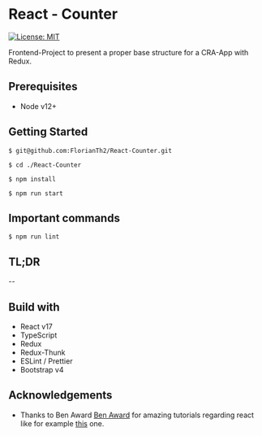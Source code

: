 # React - Counter

[![License: MIT](https://img.shields.io/badge/License-MIT-green.svg)](https://opensource.org/licenses/MIT)

Frontend-Project to present a proper base structure for a CRA-App with Redux.

## Prerequisites
- Node v12+

## Getting Started

```$ git@github.com:FlorianTh2/React-Counter.git```

```$ cd ./React-Counter```

```$ npm install```

```$ npm run start```


## Important commands

```$ npm run lint```

## TL;DR

--

## Build with

- React v17
- TypeScript
- Redux
- Redux-Thunk
- ESLint / Prettier
- Bootstrap v4

## Acknowledgements

- Thanks to Ben Award [Ben Award] for amazing tutorials regarding react like for example [this] one.

[Ben Award]: <https://www.youtube.com/user/99baddawg>
[this]: <https://www.youtube.com/watch?v=Z5iWr6Srsj8&ab_channel=BenAwad>
